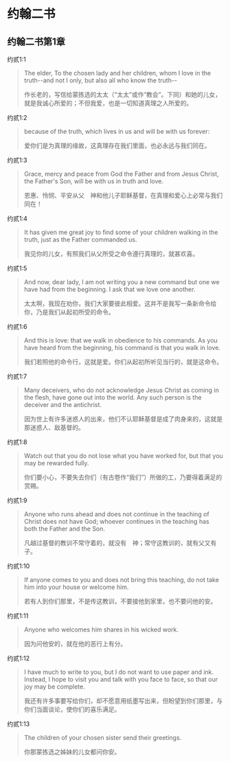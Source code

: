 # 约翰二书
## 约翰二书第1章
约贰1:1
> The elder, To the chosen lady and her children, whom I love in the truth--and not I only, but also all who know the truth--
>
> 作长老的，写信给蒙拣选的太太（“太太”或作“教会”。下同）和她的儿女，就是我诚心所爱的；不但我爱，也是一切知道真理之人所爱的。


约贰1:2
> because of the truth, which lives in us and will be with us forever:
>
> 爱你们是为真理的缘故，这真理存在我们里面，也必永远与我们同在。


约贰1:3
> Grace, mercy and peace from God the Father and from Jesus Christ, the Father's Son, will be with us in truth and love.
>
> 恩惠、怜悯、平安从父　神和他儿子耶稣基督，在真理和爱心上必常与我们同在！


约贰1:4
> It has given me great joy to find some of your children walking in the truth, just as the Father commanded us.
>
> 我见你的儿女，有照我们从父所受之命令遵行真理的，就甚欢喜。


约贰1:5
> And now, dear lady, I am not writing you a new command but one we have had from the beginning. I ask that we love one another.
>
> 太太啊，我现在劝你，我们大家要彼此相爱。这并不是我写一条新命令给你，乃是我们从起初所受的命令。


约贰1:6
> And this is love: that we walk in obedience to his commands. As you have heard from the beginning, his command is that you walk in love.
>
> 我们若照他的命令行，这就是爱。你们从起初所听见当行的，就是这命令。


约贰1:7
> Many deceivers, who do not acknowledge Jesus Christ as coming in the flesh, have gone out into the world. Any such person is the deceiver and the antichrist.
>
> 因为世上有许多迷惑人的出来，他们不认耶稣基督是成了肉身来的，这就是那迷惑人、敌基督的。


约贰1:8
> Watch out that you do not lose what you have worked for, but that you may be rewarded fully.
>
> 你们要小心，不要失去你们（有古卷作“我们”）所做的工，乃要得着满足的赏赐。


约贰1:9
> Anyone who runs ahead and does not continue in the teaching of Christ does not have God; whoever continues in the teaching has both the Father and the Son.
>
> 凡越过基督的教训不常守着的，就没有　神；常守这教训的，就有父又有子。


约贰1:10
> If anyone comes to you and does not bring this teaching, do not take him into your house or welcome him.
>
> 若有人到你们那里，不是传这教训，不要接他到家里，也不要问他的安。


约贰1:11
> Anyone who welcomes him shares in his wicked work.
>
> 因为问他安的，就在他的恶行上有分。


约贰1:12
> I have much to write to you, but I do not want to use paper and ink. Instead, I hope to visit you and talk with you face to face, so that our joy may be complete.
>
> 我还有许多事要写给你们，却不愿意用纸墨写出来，但盼望到你们那里，与你们当面谈论，使你们的喜乐满足。


约贰1:13
> The children of your chosen sister send their greetings.
>
> 你那蒙拣选之姊妹的儿女都问你安。

